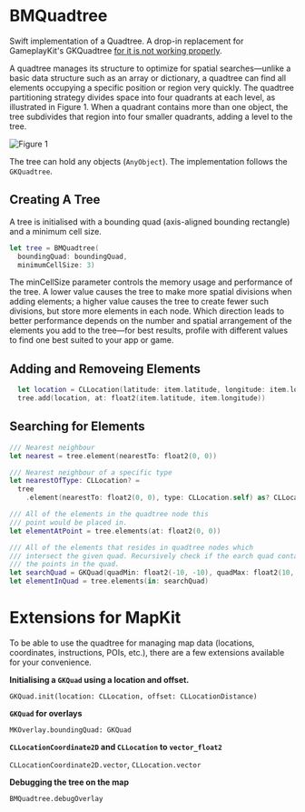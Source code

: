 # BMQuadtree

Swift implementation of a Quadtree. A drop-in replacement for GameplayKit's GKQuadtree [for it is not working properly](https://forums.developer.apple.com/thread/53458).

A quadtree manages its structure to optimize for spatial searches—unlike a basic data structure such as an array or dictionary, a quadtree can find all elements occupying a specific position or region very quickly. The quadtree partitioning strategy divides space into four quadrants at each level, as illustrated in Figure 1. When a quadrant contains more than one object, the tree subdivides that region into four smaller quadrants, adding a level to the tree.

![Figure 1](https://docs-assets.developer.apple.com/published/1a079d3016/quadtree_2x_f3a2f6b0-7e06-4d82-bb5d-33861c64ecd7.png)

The tree can hold any objects (`AnyObject`). The implementation follows the `GKQuadtree`.

## Creating A Tree

A tree is initialised with a bounding quad (axis-aligned bounding rectangle) and a minimum cell size.

```swift
let tree = BMQuadtree(
  boundingQuad: boundingQuad,
  minimumCellSize: 3)
```

The minCellSize parameter controls the memory usage and performance of the tree. A lower value causes the tree to make more spatial divisions when adding elements; a higher value causes the tree to create fewer such divisions, but store more elements in each node. Which direction leads to better performance depends on the number and spatial arrangement of the elements you add to the tree—for best results, profile with different values to find one best suited to your app or game.

## Adding and Removeing Elements

```swift
  let location = CLLocation(latitude: item.latitude, longitude: item.longitude)
  tree.add(location, at: float2(item.latitude, item.longitude))
```

## Searching for Elements

```swift
/// Nearest neighbour
let nearest = tree.element(nearestTo: float2(0, 0))
```


```swift
/// Nearest neighbour of a specific type
let nearestOfType: CLLocation? =
  tree
    .element(nearestTo: float2(0, 0), type: CLLocation.self) as? CLLocation
```

```swift
/// All of the elements in the quadtree node this
/// point would be placed in.
let elementAtPoint = tree.elements(at: float2(0, 0))
```

```swift
/// All of the elements that resides in quadtree nodes which
/// intersect the given quad. Recursively check if the earch quad contains
/// the points in the quad.
let searchQuad = GKQuad(quadMin: float2(-10, -10), quadMax: float2(10, 10))
let elementInQuad = tree.elements(in: searchQuad)
```

# Extensions for MapKit

To be able to use the quadtree for managing map data (locations, coordinates, instructions, POIs, etc.), there are a few extensions available for your convenience.

**Initialising a `GKQuad` using a location and offset.**

`GKQuad.init(location: CLLocation, offset: CLLocationDistance)`

**`GKQuad` for overlays**

`MKOverlay.boundingQuad: GKQuad`

**`CLLocationCoordinate2D` and `CLLocation` to `vector_float2`**

`CLLocationCoordinate2D.vector`, `CLLocation.vector`

**Debugging the tree on the map**

`BMQuadtree.debugOverlay`


